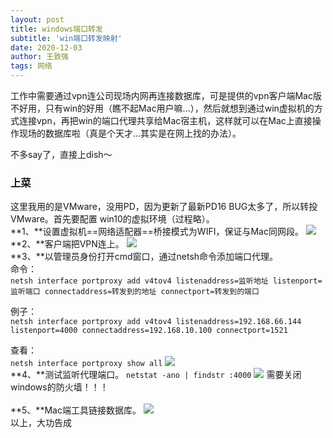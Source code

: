 ```yaml
---
layout: post
title: windows端口转发
subtitle: 'win端口转发映射'
date: 2020-12-03
author: 王致强
tags: 网络 
---
```


工作中需要通过vpn连公司现场内网再连接数据库，可是提供的vpn客户端Mac版不好用，只有win的好用（瞧不起Mac用户嘛...），然后就想到通过win虚拟机的方式连接vpn，再把win的端口代理共享给Mac宿主机，这样就可以在Mac上直接操作现场的数据库啦（真是个天才...其实是在网上找的办法）。

不多say了，直接上dish～

### 上菜

这里我用的是VMware，没用PD，因为更新了最新PD16 BUG太多了，所以转投VMware。首先要配置
win10的虚拟环境（过程略）。
<br>
**1、**设置虚拟机==网络适配器==桥接模式为WIFI，保证与Mac同网段。
![](https://tva1.sinaimg.cn/large/0081Kckwly1glara7dsezj319f0u0tln.jpg)
<br>
**2、**客户端把VPN连上。
![](https://tva1.sinaimg.cn/large/0081Kckwly1glarvdyg6uj311q0tiwf3.jpg)
<br>
**3、**以管理员身份打开cmd窗口，通过netsh命令添加端口代理。<br>
命令：<br>`netsh interface portproxy add v4tov4 listenaddress=监听地址 listenport=监听端口 connectaddress=转发到的地址 connectport=转发到的端口`

例子：<br>`netsh interface portproxy add v4tov4 listenaddress=192.168.66.144 listenport=4000 connectaddress=192.168.10.100 connectport=1521`

查看：<br>`netsh interface portproxy show all`
![](https://tva1.sinaimg.cn/large/0081Kckwly1glary293tcj32ho0r0q4g.jpg)
<br>
**4、**测试监听代理端口。
`netstat -ano | findstr :4000`
![](https://tva1.sinaimg.cn/large/0081Kckwly1glasujg85oj31yc0piwpc.jpg)
需要关闭windows的防火墙！！！
<br><br>
**5、**Mac端工具链接数据库。
![](https://tva1.sinaimg.cn/large/0081Kckwly1glaswnyw7cj30vz0u0jzv.jpg)
<br>
以上，大功告成

